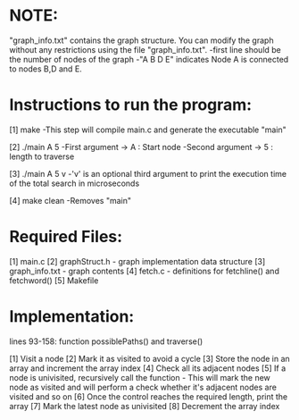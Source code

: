 NOTE:
=====
"graph_info.txt" contains the graph structure.
You can modify the graph without any restrictions using the file "graph_info.txt".
-first line should be the number of nodes of the graph
-"A B D E" indicates Node A is connected to nodes B,D and E.

Instructions to run the program:
================================
[1] make
		-This step will compile main.c and generate the executable "main"

[2] ./main A 5
		-First  argument -> A : Start node
		-Second argument -> 5 : length to traverse

[3] ./main A 5 v
		-'v' is an optional third argument to print the execution time of the total search in microseconds

[4] make clean 
		-Removes "main"

Required Files:
===============
[1] main.c
[2] graphStruct.h   - graph implementation data structure
[3] graph_info.txt  - graph contents
[4] fetch.c         - definitions for fetchline() and fetchword()
[5] Makefile

Implementation:
===============
lines 93-158:
function possiblePaths() and traverse()

[1] Visit a node
[2] Mark it as visited to avoid a cycle
[3] Store the node in an array and increment the array index
[4] Check all its adjacent nodes
[5] If a node is univisited, recursively call the function - This will mark the new node as visited
	and will perform a check whether it's adjacent nodes are visited and so on
[6] Once the control reaches the required length, print the array
[7] Mark the latest node as univisited 
[8] Decrement the array index 

